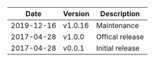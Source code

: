 | Date        | Version | Description |
| ----------- | ------- | ----------- |
| 2019-12-16  | v1.0.16 | Maintenance |
| 2017-04-28  | v1.0.0  | Offical release |
| 2017-04-28  | v0.0.1  | Initial release |
